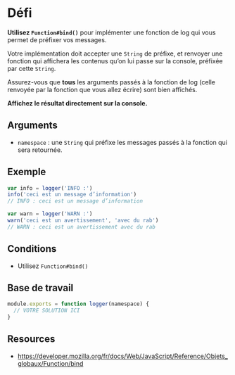 # Défi

**Utilisez `Function#bind()`** pour implémenter une fonction de log qui vous permet de préfixer vos messages.

Votre implémentation doit accepter une `String` de préfixe, et renvoyer une fonction qui affichera les contenus qu’on lui passe sur la console, préfixée par cette `String`.

Assurez-vous que **tous** les arguments passés à la fonction de log (celle renvoyée par la fonction que vous allez écrire) sont bien affichés.

**Affichez le résultat directement sur la console.**

## Arguments

* `namespace` : une `String` qui préfixe les messages passés à la fonction qui sera retournée.

## Exemple

```js
var info = logger('INFO :')
info('ceci est un message d’information')
// INFO : ceci est un message d’information

var warn = logger('WARN :')
warn('ceci est un avertissement', 'avec du rab')
// WARN : ceci est un avertissement avec du rab
```

## Conditions

* Utilisez `Function#bind()`

## Base de travail

```js
module.exports = function logger(namespace) {
  // VOTRE SOLUTION ICI
}
```

## Resources

* https://developer.mozilla.org/fr/docs/Web/JavaScript/Reference/Objets_globaux/Function/bind
